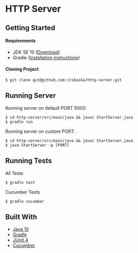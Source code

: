 # HTTP Server


## Getting Started

#### Requirements

* JDK SE 10 ([Download](http://www.oracle.com/technetwork/java/javase/downloads/jdk10-downloads-4416644.html))
* Gradle ([Installation instructions](https://gradle.org/install/))

#### Cloning Project

```
$ git clone git@github.com:itsbaska/http-server.git
```

## Running Server

Running server on default PORT 5000:
```
$ cd http-server/src/main/java && javac StartServer.java
$ gradle run
```

Running server on custom PORT:
```
$ cd http-server/src/main/java && javac StartServer.java
$ java StartServer -p [PORT]
```
## Running Tests
All Tests
```
$ gradle test
```

Cucumber Tests
```
$ gradle cucumber
```

## Built With

* [Java 10](http://www.oracle.com/technetwork/java/javase/downloads/jdk10-downloads-4416644.html)
* [Gradle](https://gradle.org//)
* [JUnit 4](https://junit.org/junit4/)
* [Cucumber](https://cucumber.io)
